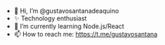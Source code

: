 - 👋 Hi, I’m @gustavosantanadeaquino
- ✨ Technology enthusiast
- 🌱 I’m currently learning Node.js/React
- 📫 How to reach me: https://t.me/gustavosantana

<!---
gustavosantanadeaquino/gustavosantanadeaquino is a ✨ special ✨ repository because its `README.md` (this file) appears on your GitHub profile.
You can click the Preview link to take a look at your changes.
--->

